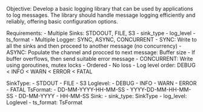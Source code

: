 Objective: Develop a basic logging library that can be used by applications to log messages. The library should handle message logging efficiently and reliably, offering basic configuration options.

Requirements:
    - Multiple Sinks: STDOOUT, FILE, S3
        - sink_type
        - log_level
        - ts_format
    - Multiple Logger: SYNC, ASYNC, CONCURRENT
        - SYNC: Write to all the sinks and then proceed to another message (no concurrency)
        - ASYNC: Populate the channel and procced to next message: Buffer size
            - If buffer overflows, then send suitable error message
        - CONCURRENT: Write using goroutines, mutex locks
    - Ordered
    - No loss
    - Log level order: DEBUG < INFO < WARN < ERROR < FATAL 

SinkType:
    - STDOUT
    - FILE
    - S3
Loglevel:
    - DEBUG
    - INFO
    - WARN
    - ERROR
    - FATAL
TsFormat:
    - DD-MM-YYYY-HH-MM-SS
    - YYYY-DD-MM-HH-MM-SS
    - DD-MM-YYYY
    - HH-MM-SS
Sink:
    - sink_type: SinkType
    - log_level: Loglevel
    - ts_format: TsFormat
    

